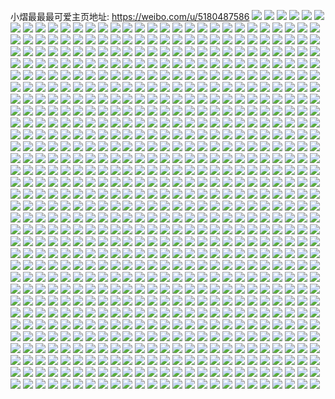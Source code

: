 小熠最最最可爱主页地址: https://weibo.com/u/5180487586 
![](https://wx4.sinaimg.cn/mw2000/005EANtogy1h8ufcotyk9j30u0140gqh.jpg) 
![](https://wx4.sinaimg.cn/mw2000/005EANtogy1h8ufct05ycj30u00u0n45.jpg) 
![](https://wx4.sinaimg.cn/mw2000/005EANtogy1h8ufcpb383j30u012fdmz.jpg) 
![](https://wx4.sinaimg.cn/mw2000/005EANtogy1h8ufcvig21j30u10u07d4.jpg) 
![](https://wx4.sinaimg.cn/mw2000/005EANtogy1h8ufcpr8hwj313r0u044y.jpg) 
![](https://wx4.sinaimg.cn/mw2000/005EANtogy1h8ufcuqdvzj30u00u0458.jpg) 
![](https://wx4.sinaimg.cn/mw2000/005EANtogy1h8ufcqio9pj30u0114n5g.jpg) 
![](https://wx4.sinaimg.cn/mw2000/005EANtogy1h8ufcodol7j30u00u0444.jpg) 
![](https://wx4.sinaimg.cn/mw2000/005EANtogy1h8ufcr1vf6j30u00u0agf.jpg) 
![](https://wx4.sinaimg.cn/mw2000/005EANtogy1h8oii3i8haj32bc3377wm.jpg) 
![](https://wx4.sinaimg.cn/mw2000/005EANtogy1h8oiian89jj32c0340kjn.jpg) 
![](https://wx4.sinaimg.cn/mw2000/005EANtogy1h8oii7b21cj32952x9x6r.jpg) 
![](https://wx4.sinaimg.cn/mw2000/005EANtogy1h8oihy113zj32ap32ckjo.jpg) 
![](https://wx4.sinaimg.cn/mw2000/005EANtogy1h8oiieer8hj32c0340u10.jpg) 
![](https://wx4.sinaimg.cn/mw2000/005EANtogy1h8oihunlscj324q2ubx6r.jpg) 
![](https://wx4.sinaimg.cn/mw2000/005EANtogy1h7sws1jqp4j30u0140ajm.jpg) 
![](https://wx4.sinaimg.cn/mw2000/005EANtogy1h7swrzx8shj30u014jtdj.jpg) 
![](https://wx4.sinaimg.cn/mw2000/005EANtogy1h7sws215rvj30u0140q9r.jpg) 
![](https://wx4.sinaimg.cn/mw2000/005EANtogy1h7sws2ig1vj30u019k0zx.jpg) 
![](https://wx4.sinaimg.cn/mw2000/005EANtogy1h7sws0ymq5j31400u0qj2.jpg) 
![](https://wx4.sinaimg.cn/mw2000/005EANtogy1h7nogor3h6j32c03401l3.jpg) 
![](https://wx4.sinaimg.cn/mw2000/005EANtogy1h7nogixfibj32c03407wj.jpg) 
![](https://wx4.sinaimg.cn/mw2000/005EANtogy1h7noguzrkbj32801o0hdt.jpg) 
![](https://wx4.sinaimg.cn/mw2000/005EANtogy1h7nogt5i97j31mg36ckjm.jpg) 
![](https://wx4.sinaimg.cn/mw2000/005EANtogy1h7nogyaqdqj31o0280qv6.jpg) 
![](https://wx4.sinaimg.cn/mw2000/005EANtogy1h7gbet2ocdj33402c0e89.jpg) 
![](https://wx4.sinaimg.cn/mw2000/005EANtogy1h7gbftj0dzj32c0340jx7.jpg) 
![](https://wx4.sinaimg.cn/mw2000/005EANtogy1h7gbfb5astj32c0340b2c.jpg) 
![](https://wx4.sinaimg.cn/mw2000/005EANtogy1h7gbfmioftj32c0340qv7.jpg) 
![](https://wx4.sinaimg.cn/mw2000/005EANtogy1h7c6ety5ymj31o0280b2a.jpg) 
![](https://wx4.sinaimg.cn/mw2000/005EANtogy1h6oojfaosdj30u0140woy.jpg) 
![](https://wx4.sinaimg.cn/mw2000/005EANtogy1h6oojdq22qj30u0140wji.jpg) 
![](https://wx4.sinaimg.cn/mw2000/005EANtogy1h6oojevuz8j30u0140am5.jpg) 
![](https://wx4.sinaimg.cn/mw2000/005EANtogy1h6oojcyxd9j30u01407bw.jpg) 
![](https://wx4.sinaimg.cn/mw2000/005EANtogy1h6oojdcwccj30u013zgp0.jpg) 
![](https://wx4.sinaimg.cn/mw2000/005EANtogy1h6ooje1du3j30u00xsgt0.jpg) 
![](https://wx4.sinaimg.cn/mw2000/005EANtogy1h6oojchi7qj30u013zwmy.jpg) 
![](https://wx4.sinaimg.cn/mw2000/005EANtogy1h6oojeginhj30u00zkqao.jpg) 
![](https://wx4.sinaimg.cn/mw2000/005EANtogy1h6oojfrzroj30u0140jy2.jpg) 
![](https://wx4.sinaimg.cn/mw2000/005EANtogy1h61ve8kp8oj3334334tyf.jpg) 
![](https://wx4.sinaimg.cn/mw2000/005EANtogy1h61ve5jlobj30u00u0jrg.jpg) 
![](https://wx4.sinaimg.cn/mw2000/005EANtogy1h5i886fum5j32c0340u0x.jpg) 
![](https://wx4.sinaimg.cn/mw2000/005EANtogy1h5e5kav8coj30u0140gvp.jpg) 
![](https://wx4.sinaimg.cn/mw2000/005EANtogy1h5e5kbfijbj31400u046x.jpg) 
![](https://wx4.sinaimg.cn/mw2000/005EANtogy1h5e5kbulwbj30u0140afr.jpg) 
![](https://wx4.sinaimg.cn/mw2000/005EANtogy1h5e5ka7ia6j31400u0n7e.jpg) 
![](https://wx4.sinaimg.cn/mw2000/005EANtogy1h5e5kccxgkj30u0140ah9.jpg) 
![](https://wx4.sinaimg.cn/mw2000/005EANtogy1h5dm4s1v04j32c0340e85.jpg) 
![](https://wx4.sinaimg.cn/mw2000/005EANtogy1h5dm49vy0fj32c03407wl.jpg) 
![](https://wx4.sinaimg.cn/mw2000/005EANtogy1h5dmdirawzj30wi0i01kx.jpg) 
![](https://wx4.sinaimg.cn/mw2000/005EANtogy1h5dlryaa2nj32c0340u0y.jpg) 
![](https://wx4.sinaimg.cn/mw2000/005EANtogy1h5dlrufqstj31o02801ky.jpg) 
![](https://wx4.sinaimg.cn/mw2000/005EANtogy1h56p5gudamj32c02c0hdu.jpg) 
![](https://wx4.sinaimg.cn/mw2000/005EANtogy1h56p4wb4lsj32c02c0hdu.jpg) 
![](https://wx4.sinaimg.cn/mw2000/005EANtogy1h56p5ne7elj32801o0kg5.jpg) 
![](https://wx4.sinaimg.cn/mw2000/005EANtogy1h56p5ve0arj32801o0ayh.jpg) 
![](https://wx4.sinaimg.cn/mw2000/005EANtogy1h56p5xn2xbj32c01wiqv5.jpg) 
![](https://wx4.sinaimg.cn/mw2000/005EANtogy1h56p610t2pj30m80pc7h9.jpg) 
![](https://wx4.sinaimg.cn/mw2000/005EANtogy1h56p68sc1fj32c0340x6r.jpg) 
![](https://wx4.sinaimg.cn/mw2000/005EANtogy1h4xem3enpgj31kw35se81.jpg) 
![](https://wx4.sinaimg.cn/mw2000/005EANtoly1h4o7ekyzzbj30u00u0tit.jpg) 
![](https://wx4.sinaimg.cn/mw2000/005EANtoly1h4o7elacjrj30u0140qed.jpg) 
![](https://wx4.sinaimg.cn/mw2000/005EANtoly1h4o7eke6n1j30u0140thq.jpg) 
![](https://wx4.sinaimg.cn/mw2000/005EANtoly1h4o7ellvx3j31400u0qba.jpg) 
![](https://wx4.sinaimg.cn/mw2000/005EANtoly1h4o7ejzh75j30u01407cd.jpg) 
![](https://wx4.sinaimg.cn/mw2000/005EANtoly1h4o7em1bz0j31400u046z.jpg) 
![](https://wx4.sinaimg.cn/mw2000/005EANtoly1h4jiu2j3yoj32a431h7wl.jpg) 
![](https://wx4.sinaimg.cn/mw2000/005EANtoly1h4jityauyaj32b53197wl.jpg) 
![](https://wx4.sinaimg.cn/mw2000/005EANtoly1h4jiu0msl5j32802yonpf.jpg) 
![](https://wx4.sinaimg.cn/mw2000/005EANtoly1h4jitvtd4aj32c0340u11.jpg) 
![](https://wx4.sinaimg.cn/mw2000/005EANtoly1h4jittfwh7j32bm2x2hdu.jpg) 
![](https://wx4.sinaimg.cn/mw2000/005EANtoly1h4jiu4cxddj32c03407wi.jpg) 
![](https://wx4.sinaimg.cn/mw2000/005EANtoly1h4b9rtey4nj30u0140q7n.jpg) 
![](https://wx4.sinaimg.cn/mw2000/005EANtoly1h4b9rvan23j30u0140q93.jpg) 
![](https://wx4.sinaimg.cn/mw2000/005EANtoly1h4b9rucb9cj30u01400yt.jpg) 
![](https://wx4.sinaimg.cn/mw2000/005EANtoly1h4b9rw29osj30u0140dm0.jpg) 
![](https://wx4.sinaimg.cn/mw2000/005EANtoly1h4b9ruv1w1j30u010sguw.jpg) 
![](https://wx4.sinaimg.cn/mw2000/005EANtoly1h4b9rty4o9j30u0140gra.jpg) 
![](https://wx4.sinaimg.cn/mw2000/005EANtoly1h4b9rwmyhdj30u0140wl1.jpg) 
![](https://wx4.sinaimg.cn/mw2000/005EANtoly1h4b9rvnwlrj30u00wqtfb.jpg) 
![](https://wx4.sinaimg.cn/mw2000/005EANtoly1h4b9rxxrkzj30u01400yo.jpg) 
![](https://wx4.sinaimg.cn/mw2000/005EANtoly1h40lvyhyhnj32c0340e81.jpg) 
![](https://wx4.sinaimg.cn/mw2000/005EANtoly1h40lw1bjraj32c0341hdv.jpg) 
![](https://wx4.sinaimg.cn/mw2000/005EANtoly1h40lwaqa00j32c0340npe.jpg) 
![](https://wx4.sinaimg.cn/mw2000/005EANtoly1h40lw05kvfj32752xlx6q.jpg) 
![](https://wx4.sinaimg.cn/mw2000/005EANtoly1h40lw2i9goj32c0340qv7.jpg) 
![](https://wx4.sinaimg.cn/mw2000/005EANtoly1h40lw9fj2uj32c0340hdy.jpg) 
![](https://wx4.sinaimg.cn/mw2000/005EANtoly1h40lw4e666j32c02gokjo.jpg) 
![](https://wx4.sinaimg.cn/mw2000/005EANtoly1h40lw6zx86j325n1kmhdu.jpg) 
![](https://wx4.sinaimg.cn/mw2000/005EANtoly1h40lw61kwdj32c0340hdw.jpg) 
![](https://wx4.sinaimg.cn/mw2000/005EANtoly1h3n87zr45tj32c02roe84.jpg) 
![](https://wx4.sinaimg.cn/mw2000/005EANtoly1h3n883gte0j32c01y9u0x.jpg) 
![](https://wx4.sinaimg.cn/mw2000/005EANtoly1h3n882r2l5j32c03401kz.jpg) 
![](https://wx4.sinaimg.cn/mw2000/005EANtoly1h3n884jcw2j31o0280kjl.jpg) 
![](https://wx4.sinaimg.cn/mw2000/005EANtoly1h3n885a7noj31o0280kjl.jpg) 
![](https://wx4.sinaimg.cn/mw2000/005EANtoly1h3n884s2q5j30s913atjx.jpg) 
![](https://wx4.sinaimg.cn/mw2000/005EANtoly1h3n881box8j31nt1y8b2a.jpg) 
![](https://wx4.sinaimg.cn/mw2000/005EANtogy1h3dqunya7qj32tc4801l1.jpg) 
![](https://wx4.sinaimg.cn/mw2000/005EANtogy1h3dquqkzyyj32tc480b2b.jpg) 
![](https://wx4.sinaimg.cn/mw2000/005EANtogy1h3dquta2blj32tc4801l0.jpg) 
![](https://wx4.sinaimg.cn/mw2000/005EANtogy1h3dquwnz2aj32r544qu10.jpg) 
![](https://wx4.sinaimg.cn/mw2000/005EANtogy1h3dqul0i8rj32tc4801kz.jpg) 
![](https://wx4.sinaimg.cn/mw2000/005EANtogy1h3dquz6m6fj32tc480kjn.jpg) 
![](https://wx4.sinaimg.cn/mw2000/005EANtogy1h3dqv2aan6j32tc480b2d.jpg) 
![](https://wx4.sinaimg.cn/mw2000/005EANtogy1h3dqv7aqzdj34802tc7wj.jpg) 
![](https://wx4.sinaimg.cn/mw2000/005EANtogy1h3dqvakudgj32tc480u0z.jpg) 
![](https://wx4.sinaimg.cn/mw2000/005EANtogy1h39db0schlj30u00yan2m.jpg) 
![](https://wx4.sinaimg.cn/mw2000/005EANtogy1h384dshhftj30mi0miq6h.jpg) 
![](https://wx4.sinaimg.cn/mw2000/005EANtogy1h384auyrmcj30u0140aga.jpg) 
![](https://wx4.sinaimg.cn/mw2000/005EANtogy1h384ax2201j31400u07a4.jpg) 
![](https://wx4.sinaimg.cn/mw2000/005EANtogy1h384diwevsj30gv0miq6m.jpg) 
![](https://wx4.sinaimg.cn/mw2000/005EANtogy1h384ayoyxnj30u00u0451.jpg) 
![](https://wx4.sinaimg.cn/mw2000/005EANtogy1h2hhxvo5v4j32c0340npe.jpg) 
![](https://wx4.sinaimg.cn/mw2000/005EANtogy1h2hhxivk81j32c0340x6q.jpg) 
![](https://wx4.sinaimg.cn/mw2000/005EANtogy1h2hhz56afzj32c03401l0.jpg) 
![](https://wx4.sinaimg.cn/mw2000/005EANtogy1h2hhxr14aaj33402c0e85.jpg) 
![](https://wx4.sinaimg.cn/mw2000/005EANtogy1h2hhw7bkcqj32c0340u13.jpg) 
![](https://wx4.sinaimg.cn/mw2000/005EANtogy1h2hhvtntrhj32c0340qv9.jpg) 
![](https://wx4.sinaimg.cn/mw2000/005EANtogy1h2hhuhnfxij32c03407wk.jpg) 
![](https://wx4.sinaimg.cn/mw2000/005EANtogy1h2hhwsyauyj32c0340qv8.jpg) 
![](https://wx4.sinaimg.cn/mw2000/005EANtogy1h2f5ynkxqnj32c0340e82.jpg) 
![](https://wx4.sinaimg.cn/mw2000/005EANtogy1h2f5ypa22aj32c0340hdw.jpg) 
![](https://wx4.sinaimg.cn/mw2000/005EANtogy1h2f5yr1ls3j32801o0b2a.jpg) 
![](https://wx4.sinaimg.cn/mw2000/005EANtogy1h2f5ysg3f8j32c02c0u0z.jpg) 
![](https://wx4.sinaimg.cn/mw2000/005EANtogy1h2bsjcthkvj33402c0e83.jpg) 
![](https://wx4.sinaimg.cn/mw2000/005EANtogy1h1zvsz600wj32bc334e84.jpg) 
![](https://wx4.sinaimg.cn/mw2000/005EANtogy1h1zvsvbh4vj32c033vkjn.jpg) 
![](https://wx4.sinaimg.cn/mw2000/005EANtogy1h1zvspo9ubj32c02c0npf.jpg) 
![](https://wx4.sinaimg.cn/mw2000/005EANtogy1h1zvslmc3ij32bc2vf7wj.jpg) 
![](https://wx4.sinaimg.cn/mw2000/005EANtogy1h1zvsx1b9uj32bc3341l0.jpg) 
![](https://wx4.sinaimg.cn/mw2000/005EANtogy1h1zvsnz5h5j322l2rhe83.jpg) 
![](https://wx4.sinaimg.cn/mw2000/005EANtogy1h1zvssf7ovj32bc334qv7.jpg) 
![](https://wx4.sinaimg.cn/mw2000/005EANtogy1h1zvskaxn7j32bc334e83.jpg) 
![](https://wx4.sinaimg.cn/mw2000/005EANtogy1h1zvstup6fj32bc334kjn.jpg) 
![](https://wx4.sinaimg.cn/mw2000/005EANtogy1h1zmeccuuyj32bc3347wl.jpg) 
![](https://wx4.sinaimg.cn/mw2000/005EANtogy1h1zmfa9gxkj30zk1bears.jpg) 
![](https://wx4.sinaimg.cn/mw2000/005EANtogy1h1zmefi0g7j32bc3347wl.jpg) 
![](https://wx4.sinaimg.cn/mw2000/005EANtogy1h1zmfau480j311m1e6k41.jpg) 
![](https://wx4.sinaimg.cn/mw2000/005EANtogy1h1zmf9oz9aj30zk1be7gx.jpg) 
![](https://wx4.sinaimg.cn/mw2000/005EANtogy1h1zmfbiaajj30zk1benaz.jpg) 
![](https://wx4.sinaimg.cn/mw2000/005EANtogy1h1muzhw2s5j32c03401kz.jpg) 
![](https://wx4.sinaimg.cn/mw2000/005EANtogy1h1muzj7nwtj32c03407wj.jpg) 
![](https://wx4.sinaimg.cn/mw2000/005EANtogy1h1muzkf1gjj32c0340u0y.jpg) 
![](https://wx4.sinaimg.cn/mw2000/005EANtogy1h1muzgiv8nj32c03407wj.jpg) 
![](https://wx4.sinaimg.cn/mw2000/005EANtogy1h1muznicovj32c03401ky.jpg) 
![](https://wx4.sinaimg.cn/mw2000/005EANtogy1h1muzljbp6j32c0340kjm.jpg) 
![](https://wx4.sinaimg.cn/mw2000/005EANtogy1h1muzmjnn6j32c0340hdu.jpg) 
![](https://wx4.sinaimg.cn/mw2000/005EANtogy1h1muzoacm1j32c0340000.jpg) 
![](https://wx4.sinaimg.cn/mw2000/005EANtogy1h1muzpw5aaj32c03401l0.jpg) 
![](https://wx4.sinaimg.cn/mw2000/005EANtogy1h1ig9jkku0j31y21y2npe.jpg) 
![](https://wx4.sinaimg.cn/mw2000/005EANtogy1h1ig9lof04j32bc334kjp.jpg) 
![](https://wx4.sinaimg.cn/mw2000/005EANtogy1h1ig9ndx6yj32c02c0qv8.jpg) 
![](https://wx4.sinaimg.cn/mw2000/005EANtogy1h1ig9p6pauj32lr29iu10.jpg) 
![](https://wx4.sinaimg.cn/mw2000/005EANtogy1h1ig9r07xij32bc334x6s.jpg) 
![](https://wx4.sinaimg.cn/mw2000/005EANtogy1h1ig9t90slj33342c3x6t.jpg) 
![](https://wx4.sinaimg.cn/mw2000/005EANtogy1h1dy0jh24dj32bc334qv7.jpg) 
![](https://wx4.sinaimg.cn/mw2000/005EANtogy1h1dy0mrx31j32bc2n5u0y.jpg) 
![](https://wx4.sinaimg.cn/mw2000/005EANtogy1h1dy0kqmlqj32802yoe83.jpg) 
![](https://wx4.sinaimg.cn/mw2000/005EANtogy1h1dy0ogsnzj32bc3341l1.jpg) 
![](https://wx4.sinaimg.cn/mw2000/005EANtogy1h15q8vbbsdj32bc3341kz.jpg) 
![](https://wx4.sinaimg.cn/mw2000/005EANtogy1h15q8zda9wj32bc334x6s.jpg) 
![](https://wx4.sinaimg.cn/mw2000/005EANtogy1h15q92dtryj32bc334u0z.jpg) 
![](https://wx4.sinaimg.cn/mw2000/005EANtogy1h15q94t7lmj32bc3347wj.jpg) 
![](https://wx4.sinaimg.cn/mw2000/005EANtogy1h15q8piwhfj32c02c0u0y.jpg) 
![](https://wx4.sinaimg.cn/mw2000/005EANtogy1h15q99kbbrj32c02c0hdv.jpg) 
![](https://wx4.sinaimg.cn/mw2000/005EANtogy1h15q8sv919j32bc334hdv.jpg) 
![](https://wx4.sinaimg.cn/mw2000/005EANtogy1h15q9bljbuj323y2t9kjn.jpg) 
![](https://wx4.sinaimg.cn/mw2000/005EANtogy1h0ujy1m6nrj31o0280hdt.jpg) 
![](https://wx4.sinaimg.cn/mw2000/005EANtogy1h0ujy8av8xj32c02c04qq.jpg) 
![](https://wx4.sinaimg.cn/mw2000/005EANtogy1h0l4c5cjjij32c0340npf.jpg) 
![](https://wx4.sinaimg.cn/mw2000/005EANtogy1h0l4c2hb1fj32c03404qr.jpg) 
![](https://wx4.sinaimg.cn/mw2000/005EANtogy1h0jsopsgg3j325u340qv8.jpg) 
![](https://wx4.sinaimg.cn/mw2000/005EANtogy1h0jsoxkaitj325x25x4qq.jpg) 
![](https://wx4.sinaimg.cn/mw2000/005EANtogy1h0jsozdkkgj32bb2bbhdv.jpg) 
![](https://wx4.sinaimg.cn/mw2000/005EANtogy1h0jsp2l3vmj32bb2bbkjm.jpg) 
![](https://wx4.sinaimg.cn/mw2000/005EANtogy1h0jsp11j83j32bb2bb4qr.jpg) 
![](https://wx4.sinaimg.cn/mw2000/005EANtogy1gzvtfxflmvj32c0340kjn.jpg) 
![](https://wx4.sinaimg.cn/mw2000/005EANtogy1gzvtfuajw8j32c03404qr.jpg) 
![](https://wx4.sinaimg.cn/mw2000/005EANtogy1gzvtfsbhpij32c0340kjn.jpg) 
![](https://wx4.sinaimg.cn/mw2000/005EANtogy1gzvtfvajo6j315o21d1kx.jpg) 
![](https://wx4.sinaimg.cn/mw2000/005EANtogy1gzvtfyylkzj32c03407wj.jpg) 
![](https://wx4.sinaimg.cn/mw2000/005EANtogy1gzto4swz19j33402c0qv6.jpg) 
![](https://wx4.sinaimg.cn/mw2000/005EANtogy1gzto4l5l8xj32c02ede83.jpg) 
![](https://wx4.sinaimg.cn/mw2000/005EANtogy1gzto4j4297j32c0340kjo.jpg) 
![](https://wx4.sinaimg.cn/mw2000/005EANtogy1gzto4ogp3ej32c036hnpg.jpg) 
![](https://wx4.sinaimg.cn/mw2000/005EANtogy1gzto4pwvi2j33402bhb2b.jpg) 
![](https://wx4.sinaimg.cn/mw2000/005EANtogy1gzto4mh0m4j32ao340qv7.jpg) 
![](https://wx4.sinaimg.cn/mw2000/005EANtogy1gzto4rgcw6j32h5340qv7.jpg) 
![](https://wx4.sinaimg.cn/mw2000/005EANtogy1gzto4g6qlrj31zn2i0hdu.jpg) 
![](https://wx4.sinaimg.cn/mw2000/005EANtogy1gzto4hiou8j33402c0e82.jpg) 
![](https://wx4.sinaimg.cn/mw2000/005EANtoly1gyx7v3q0qbj3315315hdv.jpg) 
![](https://wx4.sinaimg.cn/mw2000/005EANtoly1gyx7v0ljp6j322o340e83.jpg) 
![](https://wx4.sinaimg.cn/mw2000/005EANtoly1gyx7uw0jyqj32c02bzqv6.jpg) 
![](https://wx4.sinaimg.cn/mw2000/005EANtoly1gyx7utnh47j32c0340u0x.jpg) 
![](https://wx4.sinaimg.cn/mw2000/005EANtoly1gyx7vdtksyj32c0340x6r.jpg) 
![](https://wx4.sinaimg.cn/mw2000/005EANtoly1gyx7uxg3vhj32io1w0e81.jpg) 
![](https://wx4.sinaimg.cn/mw2000/005EANtogy1gxaqj8s4gyj30wb1y91kx.jpg) 
![](https://wx4.sinaimg.cn/mw2000/005EANtogy1gxaqjb2oy8j3340340kjo.jpg) 
![](https://wx4.sinaimg.cn/mw2000/005EANtogy1gxaqjc2dc8j30wi1ya4qp.jpg) 
![](https://wx4.sinaimg.cn/mw2000/005EANtogy1gxaqj7wt8kj3340340u12.jpg) 
![](https://wx4.sinaimg.cn/mw2000/005EANtogy1gxaqjdhlimj32c03401l1.jpg) 
![](https://wx4.sinaimg.cn/mw2000/005EANtogy1gxaqjf6pmfj32bz2bz4qr.jpg) 
![](https://wx4.sinaimg.cn/mw2000/005EANtogy1gx1tvilgx3j32c0340u0z.jpg) 
![](https://wx4.sinaimg.cn/mw2000/005EANtogy1gx1tvl0n0fj32c0340npf.jpg) 
![](https://wx4.sinaimg.cn/mw2000/005EANtogy1gx1tvn4rfgj32c0340e85.jpg) 
![](https://wx4.sinaimg.cn/mw2000/005EANtogy1gx1tvgns49j32c0340b2c.jpg) 
![](https://wx4.sinaimg.cn/mw2000/005EANtogy1gx1tvriq29j32c0340e85.jpg) 
![](https://wx4.sinaimg.cn/mw2000/005EANtogy1gx1tvp5c8ij32c0340e83.jpg) 
![](https://wx4.sinaimg.cn/mw2000/005EANtogy1gx1tvv51a3j32c0340e83.jpg) 
![](https://wx4.sinaimg.cn/mw2000/005EANtogy1gx1tvx6knoj32c03407wk.jpg) 
![](https://wx4.sinaimg.cn/mw2000/005EANtogy1gx1tvtjfy9j32c03401l1.jpg) 
![](https://wx4.sinaimg.cn/mw2000/005EANtogy1gw5uoh6m9yj33402c0nph.jpg) 
![](https://wx4.sinaimg.cn/mw2000/005EANtogy1gw5un0bl0yj33402byb2c.jpg) 
![](https://wx4.sinaimg.cn/mw2000/005EANtogy1gw5up7kg42j32c02c0npf.jpg) 
![](https://wx4.sinaimg.cn/mw2000/005EANtogy1gw5uqpcu1yj33402c07wn.jpg) 
![](https://wx4.sinaimg.cn/mw2000/005EANtogy1gw5ur5s90bj33402c0hdw.jpg) 
![](https://wx4.sinaimg.cn/mw2000/005EANtogy1gw5us7j6hzj33402c07wm.jpg) 
![](https://wx4.sinaimg.cn/mw2000/005EANtogy1gw5usxfxdtj33402c0hdw.jpg) 
![](https://wx4.sinaimg.cn/mw2000/005EANtogy1gw5uu0mgcxj32c01r01l0.jpg) 
![](https://wx4.sinaimg.cn/mw2000/005EANtogy1gw5v2f7e32j32ut253b2d.jpg) 
![](https://wx4.sinaimg.cn/mw2000/005EANtogy1gvyx8bxftlj32yo4g0npf.jpg) 
![](https://wx4.sinaimg.cn/mw2000/005EANtogy1gvyx8i253fj34g02yonpe.jpg) 
![](https://wx4.sinaimg.cn/mw2000/005EANtogy1gvyx8qse8sj34g02you0z.jpg) 
![](https://wx4.sinaimg.cn/mw2000/005EANtogy1gvyx8xchpcj34g02yoqv7.jpg) 
![](https://wx4.sinaimg.cn/mw2000/005EANtogy1gvyx811ht5j30440420jq.jpg) 
![](https://wx4.sinaimg.cn/mw2000/005EANtogy1gvyx947l9nj32yo4g0u0z.jpg) 
![](https://wx4.sinaimg.cn/mw2000/005EANtogy1gvyx9egcp2j34g02yoe84.jpg) 
![](https://wx4.sinaimg.cn/mw2000/005EANtogy1gvyx9m1gcej34g02yoqv7.jpg) 
![](https://wx4.sinaimg.cn/mw2000/005EANtogy1gvyx9sxc6hj34g02yo1l0.jpg) 
![](https://wx4.sinaimg.cn/mw2000/005EANtogy1gvrye8o65xj32h5340qv8.jpg) 
![](https://wx4.sinaimg.cn/mw2000/005EANtoly1guuxgwbr5rj62av32hhdu02.jpg) 
![](https://wx4.sinaimg.cn/mw2000/005EANtoly1guuxha6li4j62aa31qnpd02.jpg) 
![](https://wx4.sinaimg.cn/mw2000/005EANtoly1guuxgyjodwj62c03401l002.jpg) 
![](https://wx4.sinaimg.cn/mw2000/005EANtoly1guuxh92v1aj624f2twx6p02.jpg) 
![](https://wx4.sinaimg.cn/mw2000/005EANtoly1guuxh20o6rj62c03404qr02.jpg) 
![](https://wx4.sinaimg.cn/mw2000/005EANtoly1guuxhaysjhj61xp2kzkjm02.jpg) 
![](https://wx4.sinaimg.cn/mw2000/005EANtoly1gum6v1tvumj62c03404qs02.jpg) 
![](https://wx4.sinaimg.cn/mw2000/005EANtoly1gum6ux3zzjj63402c0npg02.jpg) 
![](https://wx4.sinaimg.cn/mw2000/005EANtoly1gum6uzc21vj63402c0hdw02.jpg) 
![](https://wx4.sinaimg.cn/mw2000/005EANtoly1gum6uu72n6j62c02jme8402.jpg) 
![](https://wx4.sinaimg.cn/mw2000/005EANtoly1gum6v0ieqgj62c0340hdw02.jpg) 
![](https://wx4.sinaimg.cn/mw2000/005EANtoly1gum6uss7i6j62c0340qv602.jpg) 
![](https://wx4.sinaimg.cn/mw2000/005EANtoly1gum6v2vibjj62c0340x6q02.jpg) 
![](https://wx4.sinaimg.cn/mw2000/005EANtoly1gum6uvg8kej62c0340x6r02.jpg) 
![](https://wx4.sinaimg.cn/mw2000/005EANtoly1gum6v4jfwfj62c03404qr02.jpg) 
![](https://wx4.sinaimg.cn/mw2000/005EANtogy1gud0jw6klrj62c02c0b2a02.jpg) 
![](https://wx4.sinaimg.cn/mw2000/005EANtogy1gud0jxhbjfj62c0340u0z02.jpg) 
![](https://wx4.sinaimg.cn/mw2000/005EANtogy1gud0jv49stj62c02c0hdu02.jpg) 
![](https://wx4.sinaimg.cn/mw2000/005EANtogy1gu50egozexj32c0340npg.jpg) 
![](https://wx4.sinaimg.cn/mw2000/005EANtogy1gu50ez6reqj32c03404qu.jpg) 
![](https://wx4.sinaimg.cn/mw2000/005EANtogy1gu50f1a5qgj32c03407wk.jpg) 
![](https://wx4.sinaimg.cn/mw2000/005EANtogy1gu50f9cq81j32c0340hdx.jpg) 
![](https://wx4.sinaimg.cn/mw2000/005EANtogy1gu50f3r7gej32c03401l2.jpg) 
![](https://wx4.sinaimg.cn/mw2000/005EANtogy1gu50f5hfmrj32c0340kjn.jpg) 
![](https://wx4.sinaimg.cn/mw2000/005EANtogy1gu50eee52mj32c0340u10.jpg) 
![](https://wx4.sinaimg.cn/mw2000/005EANtogy1gu50f8g1r5j32c0340hdw.jpg) 
![](https://wx4.sinaimg.cn/mw2000/005EANtogy1gu50eipba2j32c0340e84.jpg) 
![](https://wx4.sinaimg.cn/mw2000/005EANtogy1gtvnmzac7sj32c03404qr.jpg) 
![](https://wx4.sinaimg.cn/mw2000/005EANtogy1gtvnn2nzstj32c03404qr.jpg) 
![](https://wx4.sinaimg.cn/mw2000/005EANtogy1gtvnn4fmb0j32c0340u0y.jpg) 
![](https://wx4.sinaimg.cn/mw2000/005EANtogy1gtvnn7sifmj32c0340nph.jpg) 
![](https://wx4.sinaimg.cn/mw2000/005EANtogy1gtvnnddr1xj33402c0kjo.jpg) 
![](https://wx4.sinaimg.cn/mw2000/005EANtogy1gtvnmwiivsj32c0340kjn.jpg) 
![](https://wx4.sinaimg.cn/mw2000/005EANtogy1gtvnnib79mj32a931qnpe.jpg) 
![](https://wx4.sinaimg.cn/mw2000/005EANtogy1gtvnnk05b1j324o24oqv5.jpg) 
![](https://wx4.sinaimg.cn/mw2000/005EANtogy1gtvnnouyjjj3295306u0y.jpg) 
![](https://wx4.sinaimg.cn/mw2000/005EANtogy1gtgpwgm84mj32c02c0hdu.jpg) 
![](https://wx4.sinaimg.cn/mw2000/005EANtogy1gspttrvkx5j32c0340hdw.jpg) 
![](https://wx4.sinaimg.cn/mw2000/005EANtogy1gspttxuigwj32c0340kjo.jpg) 
![](https://wx4.sinaimg.cn/mw2000/005EANtogy1gsptu4ku7fj32c0340kjo.jpg) 
![](https://wx4.sinaimg.cn/mw2000/005EANtogy1gsptua3bzfj32c03404qs.jpg) 
![](https://wx4.sinaimg.cn/mw2000/005EANtogy1gspttl48bmj32c0340u0z.jpg) 
![](https://wx4.sinaimg.cn/mw2000/005EANtogy1gsptv2bsfaj32c0340x6r.jpg) 
![](https://wx4.sinaimg.cn/mw2000/005EANtogy1gspll4qxqej32c0340npe.jpg) 
![](https://wx4.sinaimg.cn/mw2000/005EANtogy1gspll679x7j32c0340e82.jpg) 
![](https://wx4.sinaimg.cn/mw2000/005EANtogy1gspll7oya0j32c0340hdu.jpg) 
![](https://wx4.sinaimg.cn/mw2000/005EANtogy1gspll93eqzj32c0340hdu.jpg) 
![](https://wx4.sinaimg.cn/mw2000/005EANtogy1gspllb45zej32c0340kjm.jpg) 
![](https://wx4.sinaimg.cn/mw2000/005EANtogy1gspllcs3hsj62c03401kz02.jpg) 
![](https://wx4.sinaimg.cn/mw2000/005EANtogy1gspllevd9hj32c03407wi.jpg) 
![](https://wx4.sinaimg.cn/mw2000/005EANtogy1gselz4yyqmj32c0340npg.jpg) 
![](https://wx4.sinaimg.cn/mw2000/005EANtogy1gselz75w4kj31o0280npd.jpg) 
![](https://wx4.sinaimg.cn/mw2000/005EANtogy1gselz32wmjj31o0280hdt.jpg) 
![](https://wx4.sinaimg.cn/mw2000/005EANtogy1gselz22qyij31o0280kjl.jpg) 
![](https://wx4.sinaimg.cn/mw2000/005EANtogy1grjb2ac1ruj32c03407wj.jpg) 
![](https://wx4.sinaimg.cn/mw2000/005EANtogy1grjb2cygmjj32c03401kz.jpg) 
![](https://wx4.sinaimg.cn/mw2000/005EANtogy1grjb2f7ci5j32c03404qr.jpg) 
![](https://wx4.sinaimg.cn/mw2000/005EANtogy1grjb2i2q0oj32c0340x6q.jpg) 
![](https://wx4.sinaimg.cn/mw2000/005EANtogy1grjb2l4w91j32c0340u0y.jpg) 
![](https://wx4.sinaimg.cn/mw2000/005EANtogy1grjb2ngehqj32c0340u0y.jpg) 
![](https://wx4.sinaimg.cn/mw2000/005EANtogy1grjb2vco01j32c0340qv7.jpg) 
![](https://wx4.sinaimg.cn/mw2000/005EANtogy1grjb2x97v7j32c0340b2b.jpg) 
![](https://wx4.sinaimg.cn/mw2000/005EANtogy1grjb2z4v8vj32c03404qr.jpg) 
![](https://wx4.sinaimg.cn/mw2000/005EANtogy1grjb2r47w6j32c0340npf.jpg) 
![](https://wx4.sinaimg.cn/mw2000/005EANtogy1grjb2t9ybij32c0340kjn.jpg) 
![](https://wx4.sinaimg.cn/mw2000/005EANtogy1grjb2pkurqj32c0340b2a.jpg) 
![](https://wx4.sinaimg.cn/mw2000/005EANtogy1grjb31ppm5j32c0340npj.jpg) 
![](https://wx4.sinaimg.cn/mw2000/005EANtogy1grjb34ecgoj32c03401l2.jpg) 
![](https://wx4.sinaimg.cn/mw2000/005EANtogy1grfqx4e1vdj61sc2dse8202.jpg) 
![](https://wx4.sinaimg.cn/mw2000/005EANtogy1grfqx53cf4j31sc2dsu0x.jpg) 
![](https://wx4.sinaimg.cn/mw2000/005EANtogy1grfqx5ve3cj31sc2dsu0x.jpg) 
![](https://wx4.sinaimg.cn/mw2000/005EANtogy1grfqxa5xl9j31o0280x6p.jpg) 
![](https://wx4.sinaimg.cn/mw2000/005EANtogy1grfqx6lzq7j30u01hcn7y.jpg) 
![](https://wx4.sinaimg.cn/mw2000/005EANtogy1grfqx33x0cj31o02801ky.jpg) 
![](https://wx4.sinaimg.cn/mw2000/005EANtogy1grfqxauxx9j33402c0e81.jpg) 
![](https://wx4.sinaimg.cn/mw2000/005EANtogy1grfqy03ztsj33402c0x6p.jpg) 
![](https://wx4.sinaimg.cn/mw2000/005EANtogy1grfqy287e1j33402c0kjm.jpg) 
![](https://wx4.sinaimg.cn/mw2000/005EANtogy1gr32c0vnazj32c0340e83.jpg) 
![](https://wx4.sinaimg.cn/mw2000/005EANtogy1gr32c2gcpsj32sr2sr1kz.jpg) 
![](https://wx4.sinaimg.cn/mw2000/005EANtogy1gr32c3r2hij32c0340x6q.jpg) 
![](https://wx4.sinaimg.cn/mw2000/005EANtogy1gr32c7b02vj32c0340npd.jpg) 
![](https://wx4.sinaimg.cn/mw2000/005EANtogy1gr32c65scej32c03401l0.jpg) 
![](https://wx4.sinaimg.cn/mw2000/005EANtogy1gr32c88dfwj3340340x6p.jpg) 
![](https://wx4.sinaimg.cn/mw2000/005EANtogy1gqn050t5hwj31bg0u0n33.jpg) 
![](https://wx4.sinaimg.cn/mw2000/005EANtogy1gqn052gsfwj318y0u0q7d.jpg) 
![](https://wx4.sinaimg.cn/mw2000/005EANtogy1gqn051zl9uj31ay0u0wkd.jpg) 
![](https://wx4.sinaimg.cn/mw2000/005EANtogy1gqn0509vpjj318y0u0gsp.jpg) 
![](https://wx4.sinaimg.cn/mw2000/005EANtogy1gqn0556bcoj318y0u0wm3.jpg) 
![](https://wx4.sinaimg.cn/mw2000/005EANtogy1gqn053ev47j318y0u0q9o.jpg) 
![](https://wx4.sinaimg.cn/mw2000/005EANtogy1gqn052y1j7j318y0u00xe.jpg) 
![](https://wx4.sinaimg.cn/mw2000/005EANtogy1gqn054lr1ij318y0u0ag3.jpg) 
![](https://wx4.sinaimg.cn/mw2000/005EANtogy1gqn05466gwj318y0u0gq7.jpg) 
![](https://wx4.sinaimg.cn/mw2000/005EANtogy1gpx7vej4lsj30u00u0td2.jpg) 
![](https://wx4.sinaimg.cn/mw2000/005EANtogy1gpx7vfz9ctj31400u04c3.jpg) 
![](https://wx4.sinaimg.cn/mw2000/005EANtogy1gpx7viv4awj30u0140dky.jpg) 
![](https://wx4.sinaimg.cn/mw2000/005EANtogy1gph9h6vchqj322n33zx6p.jpg) 
![](https://wx4.sinaimg.cn/mw2000/005EANtogy1gph9h805nqj322n33zqv5.jpg) 
![](https://wx4.sinaimg.cn/mw2000/005EANtogy1gph9h61yrcj32c02bzhdt.jpg) 
![](https://wx4.sinaimg.cn/mw2000/005EANtogy1gph9hao7daj33402c0qv5.jpg) 
![](https://wx4.sinaimg.cn/mw2000/005EANtogy1gph9hdr8lnj31ca10748q.jpg) 
![](https://wx4.sinaimg.cn/mw2000/005EANtogy1gph9h9qbh3j33402c07wj.jpg) 
![](https://wx4.sinaimg.cn/mw2000/005EANtogy1gph9hbw49lj32c02c0kjm.jpg) 
![](https://wx4.sinaimg.cn/mw2000/005EANtogy1gph9hd69yyj32wv1xxnpd.jpg) 
![](https://wx4.sinaimg.cn/mw2000/005EANtogy1go5zmdeyuxj32bb2bb7wi.jpg) 
![](https://wx4.sinaimg.cn/mw2000/005EANtogy1go12dmn12bj31sf2dx4qq.jpg) 
![](https://wx4.sinaimg.cn/mw2000/005EANtogy1go12dnqdbsj31uh2gmb2a.jpg) 
![](https://wx4.sinaimg.cn/mw2000/005EANtogy1go12douye5j31tl2fghdu.jpg) 
![](https://wx4.sinaimg.cn/mw2000/005EANtogy1gnn1cex65gj32c03401kz.jpg) 
![](https://wx4.sinaimg.cn/mw2000/005EANtogy1gnn1ch2giyj32c03407wj.jpg) 
![](https://wx4.sinaimg.cn/mw2000/005EANtogy1gnn1clpiufj32c0340e83.jpg) 
![](https://wx4.sinaimg.cn/mw2000/005EANtogy1gnn1cogpcjj32c0340b2b.jpg) 
![](https://wx4.sinaimg.cn/mw2000/005EANtogy1gnn1cqlouoj32c0340b2b.jpg) 
![](https://wx4.sinaimg.cn/mw2000/005EANtogy1gnn1csxvvij32c0340hdw.jpg) 
![](https://wx4.sinaimg.cn/mw2000/005EANtogy1gnn1cvi2llj32c0340b2c.jpg) 
![](https://wx4.sinaimg.cn/mw2000/005EANtogy1gnn1cxk1fkj32c0340kjn.jpg) 
![](https://wx4.sinaimg.cn/mw2000/005EANtogy1gnn1czw9o8j32c0340x6r.jpg) 
![](https://wx4.sinaimg.cn/mw2000/005EANtogy1gnn1d2418aj32c0340hdv.jpg) 
![](https://wx4.sinaimg.cn/mw2000/005EANtoly1gnjyia370pj32bb2bb7wi.jpg) 
![](https://wx4.sinaimg.cn/mw2000/005EANtoly1gnjyiaxlt3j31o01o0e81.jpg) 
![](https://wx4.sinaimg.cn/mw2000/005EANtoly1gnjyicnfdcj3331331npf.jpg) 
![](https://wx4.sinaimg.cn/mw2000/005EANtoly1gnjyidsridj31o0280qv6.jpg) 
![](https://wx4.sinaimg.cn/mw2000/005EANtoly1gnjyi8wx94j32bb2bb1kz.jpg) 
![](https://wx4.sinaimg.cn/mw2000/005EANtoly1gnjyiebpp3j30u0190h9r.jpg) 
![](https://wx4.sinaimg.cn/mw2000/005EANtogy1gm9pd362kdj32bb332hdt.jpg) 
![](https://wx4.sinaimg.cn/mw2000/005EANtogy1gm9pd4g14rj32bc334kjl.jpg) 
![](https://wx4.sinaimg.cn/mw2000/005EANtogy1gm9pd6mb9cj32bb332b2a.jpg) 
![](https://wx4.sinaimg.cn/mw2000/005EANtogy1gm7g3n2cw5j32bc2bce81.jpg) 
![](https://wx4.sinaimg.cn/mw2000/005EANtogy1gm7g3lpkc1j31o01o0npd.jpg) 
![](https://wx4.sinaimg.cn/mw2000/005EANtogy1gm7g3osmfaj32bb2bbe81.jpg) 
![](https://wx4.sinaimg.cn/mw2000/005EANtogy1gm7g3q6icgj32bb2bb4qr.jpg) 
![](https://wx4.sinaimg.cn/mw2000/005EANtogy1gm7g3s5poxj31o01o0kjl.jpg) 
![](https://wx4.sinaimg.cn/mw2000/005EANtogy1gm7g3t2aouj3334334npd.jpg) 
![](https://wx4.sinaimg.cn/mw2000/005EANtogy1gjmvn2cb42j31jv22he81.jpg) 
![](https://wx4.sinaimg.cn/mw2000/005EANtogy1gjmvn4z2y3j31iy219hdt.jpg) 
![](https://wx4.sinaimg.cn/mw2000/005EANtogy1gjmvmylk48j31gw1ylawx.jpg) 
![](https://wx4.sinaimg.cn/mw2000/005EANtogy1gjfyk99f4vj31f01w0qv5.jpg) 
![](https://wx4.sinaimg.cn/mw2000/005EANtogy1gjfykbpbxoj31w01f07wh.jpg) 
![](https://wx4.sinaimg.cn/mw2000/005EANtogy1gjfyk3msegj31w0129b29.jpg) 
![](https://wx4.sinaimg.cn/mw2000/005EANtogy1gjfykqukwpj33402c07wl.jpg) 
![](https://wx4.sinaimg.cn/mw2000/005EANtogy1gjfykl7nszj32c02c01ky.jpg) 
![](https://wx4.sinaimg.cn/mw2000/005EANtogy1gjfyki058lj32c02c0kjm.jpg) 
![](https://wx4.sinaimg.cn/mw2000/005EANtogy1gjfykta5hhj31o01o0u0x.jpg) 
![](https://wx4.sinaimg.cn/mw2000/005EANtogy1gjfyl0916tj32c02c04qq.jpg) 
![](https://wx4.sinaimg.cn/mw2000/005EANtogy1gjfykwqyrbj33322bbhdu.jpg) 
![](https://wx4.sinaimg.cn/mw2000/005EANtogy1gj2urv93wcj33322bbqva.jpg) 
![](https://wx4.sinaimg.cn/mw2000/005EANtogy1gj2urz3enbj32bb2bbx6q.jpg) 
![](https://wx4.sinaimg.cn/mw2000/005EANtogy1gj2urwla33j32bb2bbb2a.jpg) 
![](https://wx4.sinaimg.cn/mw2000/005EANtogy1gj2urrhftpj32bb2bbb2b.jpg) 
![](https://wx4.sinaimg.cn/mw2000/005EANtogy1gj2urq04ifj32bb2bbnpd.jpg) 
![](https://wx4.sinaimg.cn/mw2000/005EANtogy1gj2urswckqj31wl1wle82.jpg) 
![](https://wx4.sinaimg.cn/mw2000/005EANtogy1gj0yfn9ky8j33402c0u0y.jpg) 
![](https://wx4.sinaimg.cn/mw2000/005EANtogy1gj0yg56n3xj33322bbx6q.jpg) 
![](https://wx4.sinaimg.cn/mw2000/005EANtogy1gj0yfsoqcwj33402c0npf.jpg) 
![](https://wx4.sinaimg.cn/mw2000/005EANtogy1gj0yfqognaj31o0280hdt.jpg) 
![](https://wx4.sinaimg.cn/mw2000/005EANtogy1gj0yfthwmcj31f01w0b03.jpg) 
![](https://wx4.sinaimg.cn/mw2000/005EANtogy1gj0yfwmvqej32c0340kjm.jpg) 
![](https://wx4.sinaimg.cn/mw2000/005EANtogy1gimfonezpnj325s1fu4b0.jpg) 
![](https://wx4.sinaimg.cn/mw2000/005EANtogy1gimfooijktj325s1fuk2k.jpg) 
![](https://wx4.sinaimg.cn/mw2000/005EANtogy1gimfonzullj325s1fu7fd.jpg) 
![](https://wx4.sinaimg.cn/mw2000/005EANtogy1gimfomvtc2j325s1fu16f.jpg) 
![](https://wx4.sinaimg.cn/mw2000/005EANtogy1gimfom9dt6j31s32o57wh.jpg) 
![](https://wx4.sinaimg.cn/mw2000/005EANtogy1gimfokv7sbj325s38oe81.jpg) 
![](https://wx4.sinaimg.cn/mw2000/005EANtogy1gilrrfja1nj32c0340npd.jpg) 
![](https://wx4.sinaimg.cn/mw2000/005EANtogy1gilrrgje28j32c0340hdt.jpg) 
![](https://wx4.sinaimg.cn/mw2000/005EANtogy1gilrrhk8u7j32c0340kjl.jpg) 
![](https://wx4.sinaimg.cn/mw2000/005EANtogy1gilrrirkkcj32c02leb29.jpg) 
![](https://wx4.sinaimg.cn/mw2000/005EANtogy1gilrrjoqlyj32c0340hdt.jpg) 
![](https://wx4.sinaimg.cn/mw2000/005EANtogy1gilrrkpy9kj31sh2fy4qp.jpg) 
![](https://wx4.sinaimg.cn/mw2000/005EANtogy1gilrrlvafbj32c0340hdt.jpg) 
![](https://wx4.sinaimg.cn/mw2000/005EANtogy1gilrrmwh4aj31vk2ufb29.jpg) 
![](https://wx4.sinaimg.cn/mw2000/005EANtogy1gilrre94x3j321j2wuhdt.jpg) 
![](https://wx4.sinaimg.cn/mw2000/005EANtogy1gikqvxstanj31910u07bc.jpg) 
![](https://wx4.sinaimg.cn/mw2000/005EANtogy1gikqvy5dl8j31910u00yh.jpg) 
![](https://wx4.sinaimg.cn/mw2000/005EANtogy1gikqvzgc73j31910u07ai.jpg) 
![](https://wx4.sinaimg.cn/mw2000/005EANtogy1gikqvwwyxgj30u01907cx.jpg) 
![](https://wx4.sinaimg.cn/mw2000/005EANtogy1gikqvym28tj30u0190jyn.jpg) 
![](https://wx4.sinaimg.cn/mw2000/005EANtogy1gikqvzuzukj30u0190k0f.jpg) 
![](https://wx4.sinaimg.cn/mw2000/005EANtogy1gikqvz10ndj31910u0gqa.jpg) 
![](https://wx4.sinaimg.cn/mw2000/005EANtogy1gikqvxck0ej30u01907bj.jpg) 
![](https://wx4.sinaimg.cn/mw2000/005EANtogy1gikqw095woj31910u043x.jpg) 
![](https://wx4.sinaimg.cn/mw2000/005EANtogy1giabhsjmelj324v2ugb29.jpg) 
![](https://wx4.sinaimg.cn/mw2000/005EANtogy1giabhp9xi6j31oo28w7wh.jpg) 
![](https://wx4.sinaimg.cn/mw2000/005EANtogy1giabhqll6fj32bb3321ky.jpg) 
![](https://wx4.sinaimg.cn/mw2000/005EANtogy1giabhofazpj31cj1sqx04.jpg) 
![](https://wx4.sinaimg.cn/mw2000/005EANtogy1giabhrmiyrj32su2sux6p.jpg) 
![](https://wx4.sinaimg.cn/mw2000/005EANtogy1giabhtmjapj328s2zpx6p.jpg) 
![](https://wx4.sinaimg.cn/mw2000/005EANtogy1gi3drvil9dj31f01w0qv5.jpg) 
![](https://wx4.sinaimg.cn/mw2000/005EANtogy1gi3drwaux9j31f01w0kg9.jpg) 
![](https://wx4.sinaimg.cn/mw2000/005EANtogy1gi3druowsuj31f01w0e81.jpg) 
![](https://wx4.sinaimg.cn/mw2000/005EANtogy1gi3drxajn6j31w01f0u0x.jpg) 
![](https://wx4.sinaimg.cn/mw2000/005EANtogy1gi3dryq6vnj33402c01kz.jpg) 
![](https://wx4.sinaimg.cn/mw2000/005EANtogy1gi3ds0utlkj33402c07wk.jpg) 
![](https://wx4.sinaimg.cn/mw2000/005EANtogy1gi3ds36obsj32c03401l0.jpg) 
![](https://wx4.sinaimg.cn/mw2000/005EANtogy1gi3ds5h4b4j32c0340npe.jpg) 
![](https://wx4.sinaimg.cn/mw2000/005EANtogy1gi3ds6m4b9j32c03404qq.jpg) 
![](https://wx4.sinaimg.cn/mw2000/005EANtogy1ghhg7db9shj31o01o0u0x.jpg) 
![](https://wx4.sinaimg.cn/mw2000/005EANtogy1ghhg7ess2oj31o01o0x6p.jpg) 
![](https://wx4.sinaimg.cn/mw2000/005EANtogy1ghhg7gtldej31o01o0b2a.jpg) 
![](https://wx4.sinaimg.cn/mw2000/005EANtogy1ghhg7hmj5nj31f01f0ty8.jpg) 
![](https://wx4.sinaimg.cn/mw2000/005EANtogy1ghhg7bmu46j31f01w0npd.jpg) 
![](https://wx4.sinaimg.cn/mw2000/005EANtogy1ghhg7iq5baj31f01f0nax.jpg) 
![](https://wx4.sinaimg.cn/mw2000/005EANtogy1gh5weuj1koj34k22qfnpt.jpg) 
![](https://wx4.sinaimg.cn/mw2000/005EANtogy1gh5wezxwluj34k22qfkjz.jpg) 
![](https://wx4.sinaimg.cn/mw2000/005EANtogy1gh5wep7dgdj34k22qfu19.jpg) 
![](https://wx4.sinaimg.cn/mw2000/005EANtogy1gh5wfp4nkvj34k22qfkjv.jpg) 
![](https://wx4.sinaimg.cn/mw2000/005EANtogy1gh5wfamuecj32qf4k2b2m.jpg) 
![](https://wx4.sinaimg.cn/mw2000/005EANtogy1gh5wfenuqtj34k22qf7wr.jpg) 
![](https://wx4.sinaimg.cn/mw2000/005EANtogy1gh5wf5hu1zj34k22qfhe8.jpg) 
![](https://wx4.sinaimg.cn/mw2000/005EANtogy1gh5wftbi6jj34k22qfhe3.jpg) 
![](https://wx4.sinaimg.cn/mw2000/005EANtogy1gh5wfl1nrxj34k22qf1la.jpg) 
![](https://wx4.sinaimg.cn/mw2000/005EANtogy1ggt7w5urgpj31w01f01kx.jpg) 
![](https://wx4.sinaimg.cn/mw2000/005EANtogy1ggt7w7mh4fj33402c0x6q.jpg) 
![](https://wx4.sinaimg.cn/mw2000/005EANtogy1ggt7w94md1j31w01f04qq.jpg) 
![](https://wx4.sinaimg.cn/mw2000/005EANtogy1ggrf5a5knbj319c1w01kx.jpg) 
![](https://wx4.sinaimg.cn/mw2000/005EANtogy1ggrf595kduj319c1w01kx.jpg) 
![](https://wx4.sinaimg.cn/mw2000/005EANtogy1ggrf5bezzvj319c1w07v0.jpg) 
![](https://wx4.sinaimg.cn/mw2000/005EANtogy1ggrf5832ulj319c1w07si.jpg) 
![](https://wx4.sinaimg.cn/mw2000/005EANtogy1ggrf5e5m89j31s12yenpd.jpg) 
![](https://wx4.sinaimg.cn/mw2000/005EANtogy1ggrf5cmzcwj319c1w04o5.jpg) 
![](https://wx4.sinaimg.cn/mw2000/005EANtogy1gglywv6tcwj31f01w0u0x.jpg) 
![](https://wx4.sinaimg.cn/mw2000/005EANtogy1gg0p5jngxkj32bb2bbx6q.jpg) 
![](https://wx4.sinaimg.cn/mw2000/005EANtogy1gg0p5hcv1mj32bq2awqv5.jpg) 
![](https://wx4.sinaimg.cn/mw2000/005EANtogy1gg0p5qdy0lj32bb2bbu0x.jpg) 
![](https://wx4.sinaimg.cn/mw2000/005EANtogy1gg0p5lhel6j32bb29rkjl.jpg) 
![](https://wx4.sinaimg.cn/mw2000/005EANtogy1gg0p5ouybgj32bb2bbb29.jpg) 
![](https://wx4.sinaimg.cn/mw2000/005EANtogy1gg0p5mv62zj32bb2bb7wh.jpg) 
![](https://wx4.sinaimg.cn/mw2000/005EANtogy1gffa6uxvjej32c0340hdu.jpg) 
![](https://wx4.sinaimg.cn/mw2000/005EANtogy1gffa6wdkq5j32c0340kjm.jpg) 
![](https://wx4.sinaimg.cn/mw2000/005EANtogy1gffa6xqrpmj32c0340hdu.jpg) 
![](https://wx4.sinaimg.cn/mw2000/005EANtogy1gffa6zkvdpj32c0340kjm.jpg) 
![](https://wx4.sinaimg.cn/mw2000/005EANtogy1gffa716vabj32c0340e82.jpg) 
![](https://wx4.sinaimg.cn/mw2000/005EANtogy1gffa72k4auj32c0340kjm.jpg) 
![](https://wx4.sinaimg.cn/mw2000/005EANtogy1gffa746llsj32c0340hdu.jpg) 
![](https://wx4.sinaimg.cn/mw2000/005EANtogy1gffa75szokj32c0340hdu.jpg) 
![](https://wx4.sinaimg.cn/mw2000/005EANtogy1gffa77js7aj32c0340npe.jpg) 
![](https://wx4.sinaimg.cn/mw2000/005EANtogy1gf11q59vuij3230230qv6.jpg) 
![](https://wx4.sinaimg.cn/mw2000/005EANtogy1gf11q6qmjzj32302307wi.jpg) 
![](https://wx4.sinaimg.cn/mw2000/005EANtogy1geyuyjxw4ej31rr2d0h9z.jpg) 
![](https://wx4.sinaimg.cn/mw2000/005EANtogy1geyuyjdgtyj31rr1rr7v8.jpg) 
![](https://wx4.sinaimg.cn/mw2000/005EANtogy1geyuymix5lj31rr2d0e4c.jpg) 
![](https://wx4.sinaimg.cn/mw2000/005EANtogy1geyuyllfeyj32bc334kjn.jpg) 
![](https://wx4.sinaimg.cn/mw2000/005EANtogy1geyuynn6etj31rr1rrx6p.jpg) 
![](https://wx4.sinaimg.cn/mw2000/005EANtogy1geyuyptm87j32bc334npe.jpg) 
![](https://wx4.sinaimg.cn/mw2000/005EANtogy1gesf12wzzyj31f01w0kjl.jpg) 
![](https://wx4.sinaimg.cn/mw2000/005EANtogy1gesf15stzjj31f01w0npd.jpg) 
![](https://wx4.sinaimg.cn/mw2000/005EANtogy1gesf14rzdkj31f01w0kjl.jpg) 
![](https://wx4.sinaimg.cn/mw2000/005EANtogy1gesf13xbbgj31f01w0npd.jpg) 
![](https://wx4.sinaimg.cn/mw2000/005EANtogy1gesf17zt4fj31f01w0hdt.jpg) 
![](https://wx4.sinaimg.cn/mw2000/005EANtogy1gesf16vlwbj31f01w0kjl.jpg) 
![](https://wx4.sinaimg.cn/mw2000/005EANtogy1gesf19zablj31f01w0kjl.jpg) 
![](https://wx4.sinaimg.cn/mw2000/005EANtogy1gesf19091qj31f01w0npd.jpg) 
![](https://wx4.sinaimg.cn/mw2000/005EANtogy1gesf1b1pkpj31f01w0npd.jpg) 
![](https://wx4.sinaimg.cn/mw2000/005EANtogy1gema49vv07j33342bcnpd.jpg) 
![](https://wx4.sinaimg.cn/mw2000/005EANtogy1gema4ao3osj33342bc7wh.jpg) 
![](https://wx4.sinaimg.cn/mw2000/005EANtogy1gema4bc8vpj32j91wg7wh.jpg) 
![](https://wx4.sinaimg.cn/mw2000/005EANtogy1gema4c2ffij33342bcqv5.jpg) 
![](https://wx4.sinaimg.cn/mw2000/005EANtogy1gema48ytt8j33342bc4qp.jpg) 
![](https://wx4.sinaimg.cn/mw2000/005EANtogy1gema4d1wszj32ve25j7wh.jpg) 
![](https://wx4.sinaimg.cn/mw2000/005EANtogy1gema4eevu0j32ve25j7w9.jpg) 
![](https://wx4.sinaimg.cn/mw2000/005EANtogy1gema4dscvmj32ve25j1kx.jpg) 
![](https://wx4.sinaimg.cn/mw2000/005EANtogy1gelarxlr0sj31w01w0npe.jpg) 
![](https://wx4.sinaimg.cn/mw2000/005EANtogy1gelarw4hxij32s12s1e82.jpg) 
![](https://wx4.sinaimg.cn/mw2000/005EANtogy1gelas05ub4j327u2ygnpe.jpg) 
![](https://wx4.sinaimg.cn/mw2000/005EANtogy1gelas33vwej31o01o04qq.jpg) 
![](https://wx4.sinaimg.cn/mw2000/005EANtogy1gelaryqibqj31o01o04qp.jpg) 
![](https://wx4.sinaimg.cn/mw2000/005EANtogy1gelas6l5hsj32801o07wi.jpg) 
![](https://wx4.sinaimg.cn/mw2000/005EANtogy1gelas49no7j32bb2bbnpd.jpg) 
![](https://wx4.sinaimg.cn/mw2000/005EANtogy1gelas0zru7j31o01o0hbr.jpg) 
![](https://wx4.sinaimg.cn/mw2000/005EANtogy1gelas1wc5uj31io1iob29.jpg) 
![](https://wx4.sinaimg.cn/mw2000/005EANtogy1geiwk2rjr3j31f01w0b29.jpg) 
![](https://wx4.sinaimg.cn/mw2000/005EANtogy1geiwk4wtsnj31f01w0e81.jpg) 
![](https://wx4.sinaimg.cn/mw2000/005EANtogy1geiwk415ckj31f01w0kjl.jpg) 
![](https://wx4.sinaimg.cn/mw2000/005EANtogy1geiwk5irqoj31f01w0hdt.jpg) 
![](https://wx4.sinaimg.cn/mw2000/005EANtogy1geiwk278syj31f01w0hdt.jpg) 
![](https://wx4.sinaimg.cn/mw2000/005EANtogy1geiwk65qvij31f01w0kjl.jpg) 
![](https://wx4.sinaimg.cn/mw2000/005EANtogy1geiwk6t7aaj31f01w0kjl.jpg) 
![](https://wx4.sinaimg.cn/mw2000/005EANtogy1geiwk7lj6rj31f01w0hdt.jpg) 
![](https://wx4.sinaimg.cn/mw2000/005EANtogy1geiwk8eq9yj31f01w0kjl.jpg) 
![](https://wx4.sinaimg.cn/mw2000/005EANtogy1ge6ciro29xj32cg1w0x6q.jpg) 
![](https://wx4.sinaimg.cn/mw2000/005EANtogy1ge6cit1xkhj32in1w07wj.jpg) 
![](https://wx4.sinaimg.cn/mw2000/005EANtogy1ge6ciu5q8vj31uf16onpd.jpg) 
![](https://wx4.sinaimg.cn/mw2000/005EANtogy1ge6ciovxkuj31f01w0hdt.jpg) 
![](https://wx4.sinaimg.cn/mw2000/005EANtogy1ge6ciuuw3pj31f01w0e81.jpg) 
![](https://wx4.sinaimg.cn/mw2000/005EANtogy1ge6civsi8pj31f01w0e81.jpg) 
![](https://wx4.sinaimg.cn/mw2000/005EANtogy1gdsgbp27srj31w01f0kjl.jpg) 
![](https://wx4.sinaimg.cn/mw2000/005EANtogy1gdsgbqapl1j31w01f0kjl.jpg) 
![](https://wx4.sinaimg.cn/mw2000/005EANtogy1gdsgbr6kznj31w01f07wh.jpg) 
![](https://wx4.sinaimg.cn/mw2000/005EANtogy1gdsgbtbvzpj33sw2iox6t.jpg) 
![](https://wx4.sinaimg.cn/mw2000/005EANtogy1gdsgbw18pdj33sw2iou11.jpg) 
![](https://wx4.sinaimg.cn/mw2000/005EANtogy1gdsgbnnk4fj31w01f0hdt.jpg) 
![](https://wx4.sinaimg.cn/mw2000/005EANtogy1gd731ap2k4j31w01w07wi.jpg) 
![](https://wx4.sinaimg.cn/mw2000/005EANtogy1gd7318uebej31f01f04qp.jpg) 
![](https://wx4.sinaimg.cn/mw2000/005EANtogy1gd731bpaguj31w01w04qq.jpg) 
![](https://wx4.sinaimg.cn/mw2000/005EANtogy1gd731cme6jj31w01w01ky.jpg) 
![](https://wx4.sinaimg.cn/mw2000/005EANtogy1gd731m07uhj31o01o01ky.jpg) 
![](https://wx4.sinaimg.cn/mw2000/005EANtogy1gd731duz2lj31w01w0x6p.jpg) 
![](https://wx4.sinaimg.cn/mw2000/005EANtogy1gcyhoff87qj33322bb1kz.jpg) 
![](https://wx4.sinaimg.cn/mw2000/005EANtogy1gcyhogdcz8j31f01f04km.jpg) 
![](https://wx4.sinaimg.cn/mw2000/005EANtogy1gcyhoicwrnj32bb2bbe82.jpg) 
![](https://wx4.sinaimg.cn/mw2000/005EANtogy1gcyhodtm0bj31o01o0npd.jpg) 
![](https://wx4.sinaimg.cn/mw2000/005EANtogy1gcyhojkzw4j31o01o07wi.jpg) 
![](https://wx4.sinaimg.cn/mw2000/005EANtogy1gcyholf7g1j32801o01kz.jpg) 
![](https://wx4.sinaimg.cn/mw2000/005EANtogy1gcr10xq6gyj31zy2nykjm.jpg) 
![](https://wx4.sinaimg.cn/mw2000/005EANtogy1gcr10yzardj31pe29v4qq.jpg) 
![](https://wx4.sinaimg.cn/mw2000/005EANtogy1gcr10wflpjj31o028enpd.jpg) 
![](https://wx4.sinaimg.cn/mw2000/005EANtogy1gcr10zt7rlj325e2v8hdt.jpg) 
![](https://wx4.sinaimg.cn/mw2000/005EANtogy1gcqbarko1mj30u00u0nhd.jpg) 
![](https://wx4.sinaimg.cn/mw2000/005EANtogy1gcqbaq886bj30v90v9e81.jpg) 
![](https://wx4.sinaimg.cn/mw2000/005EANtogy3gcfp1izt78j30qo0zkdzw.jpg) 
![](https://wx4.sinaimg.cn/mw2000/005EANtogy3gcfp1iw47gj30qo0zk7n4.jpg) 
![](https://wx4.sinaimg.cn/mw2000/005EANtogy1gbp7hfznkjj31o0280u0z.jpg) 
![](https://wx4.sinaimg.cn/mw2000/005EANtogy1gbp7hhmbsxj31o02807wj.jpg) 
![](https://wx4.sinaimg.cn/mw2000/005EANtogy1gbp7hj2a2uj31o02807wj.jpg) 
![](https://wx4.sinaimg.cn/mw2000/005EANtogy1gbp7hktg8vj31o0280npf.jpg) 
![](https://wx4.sinaimg.cn/mw2000/005EANtogy1gbp7hmz17lj31o0280npf.jpg) 
![](https://wx4.sinaimg.cn/mw2000/005EANtogy1gbp7hq7irmj31o0280e83.jpg) 
![](https://wx4.sinaimg.cn/mw2000/005EANtogy3gb9wi9jyyxj30zk0zkwwm.jpg) 
![](https://wx4.sinaimg.cn/mw2000/005EANtogy3gb9wi9zyxej30zk0zke81.jpg) 
![](https://wx4.sinaimg.cn/mw2000/005EANtogy1gb82759saqj31ru1rue81.jpg) 
![](https://wx4.sinaimg.cn/mw2000/005EANtogy1gb827688plj3250250x6p.jpg) 
![](https://wx4.sinaimg.cn/mw2000/005EANtogy1gb8274idqvj31x01x0kjl.jpg) 
![](https://wx4.sinaimg.cn/mw2000/005EANtogy1gb8277ky3jj31jk2bcb2a.jpg) 
![](https://wx4.sinaimg.cn/mw2000/005EANtogy1gb8278non8j31jk2bc7wi.jpg) 
![](https://wx4.sinaimg.cn/mw2000/005EANtogy1gb8279hhavj31jk2bc7wh.jpg) 
![](https://wx4.sinaimg.cn/mw2000/005EANtogy1gb30k9qcswj31f01w0qv5.jpg) 
![](https://wx4.sinaimg.cn/mw2000/005EANtogy1gb30k8g6eaj31f01w0qv5.jpg) 
![](https://wx4.sinaimg.cn/mw2000/005EANtogy1gb30kaureuj31o01o0u0x.jpg) 
![](https://wx4.sinaimg.cn/mw2000/005EANtogy1gb30kc067tj32801o0qv6.jpg) 
![](https://wx4.sinaimg.cn/mw2000/005EANtogy1gasv2fquwxj31jk2bch84.jpg) 
![](https://wx4.sinaimg.cn/mw2000/005EANtogy1gasv2f7dwvj30rs15owpt.jpg) 
![](https://wx4.sinaimg.cn/mw2000/005EANtogy1gasv2g4691j30rs15ogrg.jpg) 
![](https://wx4.sinaimg.cn/mw2000/005EANtogy1gasv2h1cvzj31jk2bch9y.jpg) 
![](https://wx4.sinaimg.cn/mw2000/005EANtogy1gagz1ksh8dj30u01404ex.jpg) 
![](https://wx4.sinaimg.cn/mw2000/005EANtogy1gacc9bvyeij30uu0utk09.jpg) 
![](https://wx4.sinaimg.cn/mw2000/005EANtogy1gacc9cif1sj30v90uz1i2.jpg) 
![](https://wx4.sinaimg.cn/mw2000/005EANtogy1gacc9djuasj31o01o0kjl.jpg) 
![](https://wx4.sinaimg.cn/mw2000/005EANtogy1ga6xw0amtpj31f01w0wy7.jpg) 
![](https://wx4.sinaimg.cn/mw2000/005EANtogy1ga1rguxxgkj32c03401kz.jpg) 
![](https://wx4.sinaimg.cn/mw2000/005EANtogy1ga1rgq7yqfj31aj1kb4qp.jpg) 
![](https://wx4.sinaimg.cn/mw2000/005EANtogy1ga1rhao674j32c03407wj.jpg) 
![](https://wx4.sinaimg.cn/mw2000/005EANtogy1ga1rgzgoozj31f01w0qv6.jpg) 
![](https://wx4.sinaimg.cn/mw2000/005EANtogy1ga1rgrv7thj31ui15yqv5.jpg) 
![](https://wx4.sinaimg.cn/mw2000/005EANtogy1ga1rgx8do4j31291w0b29.jpg) 
![](https://wx4.sinaimg.cn/mw2000/005EANtogy1ga1rh24mlkj31o0280npf.jpg) 
![](https://wx4.sinaimg.cn/mw2000/005EANtogy1ga1rh716t5j31o02you0z.jpg) 
![](https://wx4.sinaimg.cn/mw2000/005EANtogy1ga1rh411p9j31o0280b2a.jpg) 
![](https://wx4.sinaimg.cn/mw2000/005EANtoly1g9clmx8obuj30rs15ojw6.jpg) 
![](https://wx4.sinaimg.cn/mw2000/005EANtoly1g9clndxcfnj30b40b4dfn.jpg) 
![](https://wx4.sinaimg.cn/mw2000/005EANtoly1g9cln5yt3qj30u0140nb5.jpg) 
![](https://wx4.sinaimg.cn/mw2000/005EANtoly1g9cln222doj30qo0zk7d8.jpg) 
![](https://wx4.sinaimg.cn/mw2000/005EANtoly1g9clndn975j30yo0u0dha.jpg) 
![](https://wx4.sinaimg.cn/mw2000/005EANtoly1g9cln9g244j30u0140k28.jpg) 
![](https://wx4.sinaimg.cn/mw2000/005EANtoly1g9clnfosymj30u014ydm3.jpg) 
![](https://wx4.sinaimg.cn/mw2000/005EANtoly1g9clmw47cjj30b40b4dfn.jpg) 
![](https://wx4.sinaimg.cn/mw2000/005EANtoly1g9clncnamfj30u00u0gvz.jpg) 
![](https://wx4.sinaimg.cn/mw2000/005EANtogy1g95vm2xip1j31mc1mc7mf.jpg) 
![](https://wx4.sinaimg.cn/mw2000/005EANtogy1g95vm2m34fj31mc1mcnd7.jpg) 
![](https://wx4.sinaimg.cn/mw2000/005EANtogy1g8iwfg21k3j33402c0e83.jpg) 
![](https://wx4.sinaimg.cn/mw2000/005EANtogy1g8iwfat0h9j33402c07wj.jpg) 
![](https://wx4.sinaimg.cn/mw2000/005EANtogy1g8iwfd0yi5j33402c0x6q.jpg) 
![](https://wx4.sinaimg.cn/mw2000/005EANtogy1g8iwfenm9nj33402c0npe.jpg) 
![](https://wx4.sinaimg.cn/mw2000/005EANtogy1g8iwfhf429j33402c0u0y.jpg) 
![](https://wx4.sinaimg.cn/mw2000/005EANtogy1g8iwfj0ehvj33402c0hdv.jpg) 
![](https://wx4.sinaimg.cn/mw2000/005EANtogy1g8iwfkchj6j31w01w01ky.jpg) 
![](https://wx4.sinaimg.cn/mw2000/005EANtogy1g8iwflbehdj32761nehdt.jpg) 
![](https://wx4.sinaimg.cn/mw2000/005EANtogy1g8iwfmix7aj31o11o1b29.jpg) 
![](https://wx4.sinaimg.cn/mw2000/005EANtogy1g8aqgwfuc3j31o01o07wh.jpg) 
![](https://wx4.sinaimg.cn/mw2000/005EANtogy1g7ifcu37yoj30q00yok16.jpg) 
![](https://wx4.sinaimg.cn/mw2000/005EANtogy1g7ifctfmdfj30yo0n50x0.jpg) 
![](https://wx4.sinaimg.cn/mw2000/005EANtogy1g7ifcszv2wj30q00yon79.jpg) 
![](https://wx4.sinaimg.cn/mw2000/005EANtogy1g6hzfg55vcj322o340b2c.jpg) 
![](https://wx4.sinaimg.cn/mw2000/005EANtogy1g6hzfbr5nkj322o340kjl.jpg) 
![](https://wx4.sinaimg.cn/mw2000/005EANtogy1g6hzfdrovwj32c0340qv5.jpg) 
![](https://wx4.sinaimg.cn/mw2000/005EANtogy1g6hzfcufhej32c0340x6p.jpg) 
![](https://wx4.sinaimg.cn/mw2000/005EANtogy1g6492hw7r6j31mc1mc7hm.jpg) 
![](https://wx4.sinaimg.cn/mw2000/005EANtogy1g6492id8d0j31mc1mc4ij.jpg) 
![](https://wx4.sinaimg.cn/mw2000/005EANtogy1g6492irl1jj31mc1mc18d.jpg) 
![](https://wx4.sinaimg.cn/mw2000/005EANtogy1g6492j5a9yj31mc1mcgvp.jpg) 
![](https://wx4.sinaimg.cn/mw2000/005EANtogy1g6492hgz85j31mc1mctki.jpg) 
![](https://wx4.sinaimg.cn/mw2000/005EANtogy1g6492jk2czj31fr1frwo4.jpg) 
![](https://wx4.sinaimg.cn/mw2000/005EANtogy1g5qbuqa95hj31jk1jkaye.jpg) 
![](https://wx4.sinaimg.cn/mw2000/005EANtogy1g5qbuqi356j30rs0rs0yj.jpg) 
![](https://wx4.sinaimg.cn/mw2000/005EANtogy1g5qbuxb72gj30sg0r1dvy.jpg) 
![](https://wx4.sinaimg.cn/mw2000/005EANtogy1g5lomma3xsj334823w4qp.jpg) 
![](https://wx4.sinaimg.cn/mw2000/005EANtogy1g5lomlaic0j335s23u1hm.jpg) 
![](https://wx4.sinaimg.cn/mw2000/005EANtogy1g5lommtx7pj32bc333e0d.jpg) 
![](https://wx4.sinaimg.cn/mw2000/005EANtogy1g5lomnce5ij32bc334nmx.jpg) 
![](https://wx4.sinaimg.cn/mw2000/005EANtogy1g5b9cqqvrwj30rn0rnwlx.jpg) 
![](https://wx4.sinaimg.cn/mw2000/005EANtogy1g5b9afqfwnj30ne0nejvr.jpg) 
![](https://wx4.sinaimg.cn/mw2000/005EANtogy1g5b9afwo5qj30r60r644p.jpg) 
![](https://wx4.sinaimg.cn/mw2000/005EANtoly1g4rl80mvy8j30rs1ndwxq.jpg) 
![](https://wx4.sinaimg.cn/mw2000/005EANtoly1g4rl8g8m0aj30rs41uhdt.jpg) 
![](https://wx4.sinaimg.cn/mw2000/005EANtoly1g4rl8ic6ifj30u014046z.jpg) 
![](https://wx4.sinaimg.cn/mw2000/005EANtogy1g4qg7m7q94j327s1o04qp.jpg) 
![](https://wx4.sinaimg.cn/mw2000/005EANtogy1g4qg7mnt37j31ny27uhdt.jpg) 
![](https://wx4.sinaimg.cn/mw2000/005EANtogy1g4qg7km7fij327m1o0b29.jpg) 
![](https://wx4.sinaimg.cn/mw2000/005EANtogy1g4qg7nhagrj31kw14nh5y.jpg) 
![](https://wx4.sinaimg.cn/mw2000/005EANtoly1g4otu8lp4oj30u00u00z4.jpg) 
![](https://wx4.sinaimg.cn/mw2000/005EANtogy1g3vuvqks6rj32c02c0qv5.jpg) 
![](https://wx4.sinaimg.cn/mw2000/005EANtogy1g3vuvq1bskj32c02c0x6p.jpg) 
![](https://wx4.sinaimg.cn/mw2000/005EANtogy1g3vuvr29tnj32c02c0hdt.jpg) 
![](https://wx4.sinaimg.cn/mw2000/005EANtogy1g3vuvsqdb7j32c02c0b29.jpg) 
![](https://wx4.sinaimg.cn/mw2000/005EANtogy1g3vuvse4mfj31400u0gwt.jpg) 
![](https://wx4.sinaimg.cn/mw2000/005EANtogy1g3vuvrzmclj32c02c0u0x.jpg) 
![](https://wx4.sinaimg.cn/mw2000/005EANtoly1g3bltl8iahj316o1ku198.jpg) 
![](https://wx4.sinaimg.cn/mw2000/005EANtoly1g3bltkr38ij311t1eg13x.jpg) 
![](https://wx4.sinaimg.cn/mw2000/005EANtoly1g2ojk273jmj316q1kwqjg.jpg) 
![](https://wx4.sinaimg.cn/mw2000/005EANtoly1g275l2w2ynj327m1nqb2d.jpg) 
![](https://wx4.sinaimg.cn/mw2000/005EANtoly1g275l80hxsj31kq16r19j.jpg) 
![](https://wx4.sinaimg.cn/mw2000/005EANtoly1g275l7c1erj33402c07wj.jpg) 
![](https://wx4.sinaimg.cn/mw2000/005EANtoly1g275l4tdgwj32u224jnpe.jpg) 
![](https://wx4.sinaimg.cn/mw2000/005EANtoly1g275l8ciujj31nv27rak3.jpg) 
![](https://wx4.sinaimg.cn/mw2000/005EANtoly1g275l090lvj332p2b1u0y.jpg) 
![](https://wx4.sinaimg.cn/mw2000/005EANtoly1g0uc6curvhj30u0190wjm.jpg) 
![](https://wx4.sinaimg.cn/mw2000/005EANtoly1g0uc6bkq3oj30u0190k3r.jpg) 
![](https://wx4.sinaimg.cn/mw2000/005EANtoly1g0uc6dghgqj30u0190gw0.jpg) 
![](https://wx4.sinaimg.cn/mw2000/005EANtoly1g0uc6ccggjj30u01900yk.jpg) 
![](https://wx4.sinaimg.cn/mw2000/005EANtoly1g0oq62rwzgj30u014010i.jpg) 
![](https://wx4.sinaimg.cn/mw2000/005EANtoly1g09kdu1ugxj318g18gdx5.jpg) 
![](https://wx4.sinaimg.cn/mw2000/005EANtoly1g09kdvhrt5j318g18g7d9.jpg) 
![](https://wx4.sinaimg.cn/mw2000/005EANtoly1g09kdvxqjpj318g18gne5.jpg) 
![](https://wx4.sinaimg.cn/mw2000/005EANtoly1g09kdw8gslj318g18gdu9.jpg) 
![](https://wx4.sinaimg.cn/mw2000/005EANtoly1g09kdwqvmsj31o027v7wh.jpg) 
![](https://wx4.sinaimg.cn/mw2000/005EANtoly1g09kdxfrvmj318g18gkbi.jpg) 
![](https://wx4.sinaimg.cn/mw2000/005EANtogy1g065m8yaw1j318g18g1ky.jpg) 
![](https://wx4.sinaimg.cn/mw2000/005EANtogy1g065m9s6c7j32c02c04qp.jpg) 
![](https://wx4.sinaimg.cn/mw2000/005EANtoly1fz8n96n238j31kw16o45g.jpg) 
![](https://wx4.sinaimg.cn/mw2000/005EANtoly1fz8n94zwzyj31kw16otmi.jpg) 
![](https://wx4.sinaimg.cn/mw2000/005EANtoly1fz8n96741dj31kw16oqv5.jpg) 
![](https://wx4.sinaimg.cn/mw2000/005EANtoly1fz8n9b3tmtj32mi4o0u17.jpg) 
![](https://wx4.sinaimg.cn/mw2000/005EANtoly1fz8n98gq8tj33402c07wo.jpg) 
![](https://wx4.sinaimg.cn/mw2000/005EANtoly1fz8n9e03bhj32qb44ukjt.jpg) 
![](https://wx4.sinaimg.cn/mw2000/005EANtoly1fz0jd83w7ij31mc1mc4qp.jpg) 
![](https://wx4.sinaimg.cn/mw2000/005EANtoly1fz0jd9jwhkj325r1mcx6p.jpg) 
![](https://wx4.sinaimg.cn/mw2000/005EANtoly1fz0jdasq4hj31mc1mc4qp.jpg) 
![](https://wx4.sinaimg.cn/mw2000/005EANtoly1fz0jdevyu0j327v1o01l1.jpg) 
![](https://wx4.sinaimg.cn/mw2000/005EANtoly1fz0je1q62xj327z1o01l4.jpg) 
![](https://wx4.sinaimg.cn/mw2000/005EANtoly1fz0jdmol9tj31sg1cf4qs.jpg) 
![](https://wx4.sinaimg.cn/mw2000/005EANtoly1fz0je4c1qzj31mc25r1kx.jpg) 
![](https://wx4.sinaimg.cn/mw2000/005EANtoly1fz0jdr8nybj327z1o0u11.jpg) 
![](https://wx4.sinaimg.cn/mw2000/005EANtoly1fz0jd738r1j32201xwb29.jpg) 
![](https://wx4.sinaimg.cn/mw2000/005EANtoly1fyt9vlet6gj32c02c01kx.jpg) 
![](https://wx4.sinaimg.cn/mw2000/005EANtoly1fyt9vq9h3xj32c02c0kjl.jpg) 
![](https://wx4.sinaimg.cn/mw2000/005EANtoly1fyqe97hkw4j32c02c0hdt.jpg) 
![](https://wx4.sinaimg.cn/mw2000/005EANtoly1fyqe95v34yj31hf1z44qr.jpg) 
![](https://wx4.sinaimg.cn/mw2000/005EANtoly1fyqe9c5trzj32c02c0kjl.jpg) 
![](https://wx4.sinaimg.cn/mw2000/005EANtoly1fyqe98j1zdj30yi1pck7v.jpg) 
![](https://wx4.sinaimg.cn/mw2000/005EANtoly1fyqe99c6ikj31mc1mckb9.jpg) 
![](https://wx4.sinaimg.cn/mw2000/005EANtoly1fyqe9a4vqdj31et1z47q4.jpg) 
![](https://wx4.sinaimg.cn/mw2000/005EANtoly1fyqe9bev53j32c02c01ky.jpg) 
![](https://wx4.sinaimg.cn/mw2000/005EANtoly1fyqe97vla9j30k00qogrc.jpg) 
![](https://wx4.sinaimg.cn/mw2000/005EANtoly1fyqe94i7dkj32c02c07wi.jpg) 
![](https://wx4.sinaimg.cn/mw2000/005EANtogy1fygqco8ftej30qo0qodk3.jpg) 
![](https://wx4.sinaimg.cn/mw2000/005EANtogy1fygqcnvom3j30qo0qogty.jpg) 
![](https://wx4.sinaimg.cn/mw2000/005EANtogy1fygqcpdblmj30qo0qojzp.jpg) 
![](https://wx4.sinaimg.cn/mw2000/005EANtogy1fygqcov4xsj30qo0zjk0c.jpg) 
![](https://wx4.sinaimg.cn/mw2000/005EANtogy1fyb8weal2sj30qo0qote1.jpg) 
![](https://wx4.sinaimg.cn/mw2000/005EANtogy1fyb8wfh9j1j30qo0qojwj.jpg) 
![](https://wx4.sinaimg.cn/mw2000/005EANtogy1fyb8wg7qcnj30qo0qo437.jpg) 
![](https://wx4.sinaimg.cn/mw2000/005EANtogy1fyb8wc0wfij30qo0qo79r.jpg) 
![](https://wx4.sinaimg.cn/mw2000/005EANtogy1fyb8wh2pcqj30qo0zj45a.jpg) 
![](https://wx4.sinaimg.cn/mw2000/005EANtogy1fyb8whtgkij30qo0qoq8n.jpg) 
![](https://wx4.sinaimg.cn/mw2000/005EANtogy1fyb8wixvqqj30qo0zjthp.jpg) 
![](https://wx4.sinaimg.cn/mw2000/005EANtogy1fyb8wjxizwj30qo0zkah0.jpg) 
![](https://wx4.sinaimg.cn/mw2000/005EANtogy1fyb8wdgs3xj30qo0zjn5j.jpg) 
![](https://wx4.sinaimg.cn/mw2000/005EANtogy1fx5nzqjuxkj31ny1407wi.jpg) 
![](https://wx4.sinaimg.cn/mw2000/005EANtogy1fwyn76ui52j31nv27r1jj.jpg) 
![](https://wx4.sinaimg.cn/mw2000/005EANtogy1fwyn784qt5j31o027v1l0.jpg) 
![](https://wx4.sinaimg.cn/mw2000/005EANtogy1fwyn7937ryj31401hcqv6.jpg) 
![](https://wx4.sinaimg.cn/mw2000/005EANtogy1fwyn79yne3j31sg2dsb17.jpg) 
![](https://wx4.sinaimg.cn/mw2000/005EANtogy1fwyn75ddoij31401hwhdu.jpg) 
![](https://wx4.sinaimg.cn/mw2000/005EANtogy1fwbkyuyiivj31hf1z4qv7.jpg) 
![](https://wx4.sinaimg.cn/mw2000/005EANtogy1fwbkyoa3hcj30qo0zk12o.jpg) 
![](https://wx4.sinaimg.cn/mw2000/005EANtogy1fwbky21rhdj31o027vqv8.jpg) 
![](https://wx4.sinaimg.cn/mw2000/005EANtogy1fwbkxukd3sj30qo0qoq9k.jpg) 
![](https://wx4.sinaimg.cn/mw2000/005EANtogy1fwblbhilh5j32c02c0kjt.jpg) 
![](https://wx4.sinaimg.cn/mw2000/005EANtogy1fwblbf7t3tj30qo0qogsk.jpg) 
![](https://wx4.sinaimg.cn/mw2000/005EANtogy1fwblbkii46j32c02c01ky.jpg) 
![](https://wx4.sinaimg.cn/mw2000/005EANtogy1fwbkylyobsj30yi1pce85.jpg) 
![](https://wx4.sinaimg.cn/mw2000/005EANtogy1fwblbnm5b5j32c02c0npe.jpg) 
![](https://wx4.sinaimg.cn/mw2000/005EANtogy1fw0y808dazj30qo0qowlv.jpg) 
![](https://wx4.sinaimg.cn/mw2000/005EANtogy1fw0y80wij6j30qo0qoaf6.jpg) 
![](https://wx4.sinaimg.cn/mw2000/005EANtogy1fw0y7zkbzqj30qo0zk7c4.jpg) 
![](https://wx4.sinaimg.cn/mw2000/005EANtogy1fv9hf1lcw8j30qo0zkwld.jpg) 
![](https://wx4.sinaimg.cn/mw2000/005EANtogy1fv9hfbnt46j30zl0qoqgm.jpg) 
![](https://wx4.sinaimg.cn/mw2000/005EANtogy1fv9hfaporbj30qo0ziwkb.jpg) 
![](https://wx4.sinaimg.cn/mw2000/005EANtogy1fv9hfc9zfhj30qo0zjgsb.jpg) 
![](https://wx4.sinaimg.cn/mw2000/005EANtogy1fv9hfcwj3ij30qo0zk79v.jpg) 
![](https://wx4.sinaimg.cn/mw2000/005EANtogy1fv04rmhuqij30qo0qowop.jpg) 
![](https://wx4.sinaimg.cn/mw2000/005EANtogy1fv04rkkyfcj30qo0qodm9.jpg) 
![](https://wx4.sinaimg.cn/mw2000/005EANtogy1fv04rodtj8j30qo0qon7c.jpg) 
![](https://wx4.sinaimg.cn/mw2000/005EANtogy1fv04rpst76j30qo0qoahx.jpg) 
![](https://wx4.sinaimg.cn/mw2000/005EANtogy1fv04rsa5t7j30qo0qotdu.jpg) 
![](https://wx4.sinaimg.cn/mw2000/005EANtogy1fv04rj5bqrj30qo0qo7cl.jpg) 
![](https://wx4.sinaimg.cn/mw2000/005EANtogy1fumax8gkiyj30qo0zk79i.jpg) 
![](https://wx4.sinaimg.cn/mw2000/005EANtogy1fugiblvqbwj30qo0qogw9.jpg) 
![](https://wx4.sinaimg.cn/mw2000/005EANtogy1fud1fld0vhj30qo0zi7ca.jpg) 
![](https://wx4.sinaimg.cn/mw2000/005EANtogy1fud1fe5l43j30qo0zkjvy.jpg) 
![](https://wx4.sinaimg.cn/mw2000/005EANtogy1fud1f9p7h7j30qo0zk44y.jpg) 
![](https://wx4.sinaimg.cn/mw2000/005EANtogy1fud1f4i1zaj30qo0zkao5.jpg) 
![](https://wx4.sinaimg.cn/mw2000/005EANtogy1fu6umo5qczj30yi0j8jth.jpg) 
![](https://wx4.sinaimg.cn/mw2000/005EANtogy1ftza8crxoqj30yi0yi1kx.jpg) 
![](https://wx4.sinaimg.cn/mw2000/005EANtogy1ftza817ewfj31mc1mc4h1.jpg) 
![](https://wx4.sinaimg.cn/mw2000/005EANtogy1ftza7y8p7nj31sg2dsx6p.jpg) 
![](https://wx4.sinaimg.cn/mw2000/005EANtogy1ftxwi48l6aj30qo0qowml.jpg) 
![](https://wx4.sinaimg.cn/mw2000/005EANtogy1ftxwi2wgobj30qo0qowny.jpg) 
![](https://wx4.sinaimg.cn/mw2000/005EANtogy1ftxwi3iixrj30qo0qogu2.jpg) 
![](https://wx4.sinaimg.cn/mw2000/005EANtogy1ftxwi4wv2mj30qo0qoajg.jpg) 
![](https://wx4.sinaimg.cn/mw2000/005EANtogy1ftxwi253wyj30qo0qogsj.jpg) 
![](https://wx4.sinaimg.cn/mw2000/005EANtogy1ftxwi5opitj30qo0qoqdl.jpg) 
![](https://wx4.sinaimg.cn/mw2000/005EANtogy1ftxwi6eo1uj30qo0qo114.jpg) 
![](https://wx4.sinaimg.cn/mw2000/005EANtogy1ftxwi15yylj30qo0qodn8.jpg) 
![](https://wx4.sinaimg.cn/mw2000/005EANtogy1ftxwi77111j30qo0qo4a4.jpg) 
![](https://wx4.sinaimg.cn/mw2000/005EANtogy1ftqoaejq3tj30qo0qowkz.jpg) 
![](https://wx4.sinaimg.cn/mw2000/005EANtogy1ftqoafkbe7j30qo0qotgi.jpg) 
![](https://wx4.sinaimg.cn/mw2000/005EANtogy1ftqoagcbgrj30qo0qoaek.jpg) 
![](https://wx4.sinaimg.cn/mw2000/005EANtogy1ftqoagyyk6j30qo0qo440.jpg) 
![](https://wx4.sinaimg.cn/mw2000/005EANtogy1ftlaldytk3j30qo0zj12c.jpg) 
![](https://wx4.sinaimg.cn/mw2000/005EANtogy1ftlalet3kbj30qo0zl0x0.jpg) 
![](https://wx4.sinaimg.cn/mw2000/005EANtogy1ftlalfpmobj30zi0qo7c7.jpg) 
![](https://wx4.sinaimg.cn/mw2000/005EANtogy1ftdvwgappuj30qo0qoag1.jpg) 
![](https://wx4.sinaimg.cn/mw2000/005EANtogy1ftdvwckurvj30qo0qojxw.jpg) 
![](https://wx4.sinaimg.cn/mw2000/005EANtogy1ftdvwicplaj30zk0qo49q.jpg) 
![](https://wx4.sinaimg.cn/mw2000/005EANtogy1ftdvwjxg1lj31bf0qodo7.jpg) 
![](https://wx4.sinaimg.cn/mw2000/005EANtogy1ftdvxlksclj30qo1bf0ux.jpg) 
![](https://wx4.sinaimg.cn/mw2000/005EANtogy1ftdvwasqphj30zi0qojzb.jpg) 
![](https://wx4.sinaimg.cn/mw2000/005EANtogy1ftdvweqjb1j30zk0qogv9.jpg) 
![](https://wx4.sinaimg.cn/mw2000/005EANtogy1ftdvwlw4m9j30qo0zkdpe.jpg) 
![](https://wx4.sinaimg.cn/mw2000/005EANtogy1ftdvwnhp5tj30qo0zj10h.jpg) 
![](https://wx4.sinaimg.cn/mw2000/005EANtogy1fs9xi4653yj30qo0zidn8.jpg) 
![](https://wx4.sinaimg.cn/mw2000/005EANtogy1frr17emz5tj31kw14n7wh.jpg) 
![](https://wx4.sinaimg.cn/mw2000/005EANtogy1frr17rgfztj31z41hgb2c.jpg) 
![](https://wx4.sinaimg.cn/mw2000/005EANtogy1frr17d5kiuj31lq1lqe2u.jpg) 
![](https://wx4.sinaimg.cn/mw2000/005EANtogy1frr17how8pj31z41hge84.jpg) 
![](https://wx4.sinaimg.cn/mw2000/005EANtogy1frr17o013gj31cg1sghdv.jpg) 
![](https://wx4.sinaimg.cn/mw2000/005EANtogy1frr17l7b0ij31z41hghdw.jpg) 
![](https://wx4.sinaimg.cn/mw2000/005EANtogy1fpzu28dfb1j30qo0zi101.jpg) 
![](https://wx4.sinaimg.cn/mw2000/005EANtogy1fpzu2273voj30qo0ziqca.jpg) 
![](https://wx4.sinaimg.cn/mw2000/005EANtogy1fpzu2e9hraj30qo0zigqk.jpg) 
![](https://wx4.sinaimg.cn/mw2000/005EANtogy1fpg43885doj30yi0pu483.jpg) 
![](https://wx4.sinaimg.cn/mw2000/005EANtogy1fpg42b495fj30qo0zkaho.jpg) 
![](https://wx4.sinaimg.cn/mw2000/005EANtogy1fpg42lxlp7j30zk0qowph.jpg) 
![](https://wx4.sinaimg.cn/mw2000/005EANtogy1fpf4b2i8nmj30qo0qoaei.jpg) 
![](https://wx4.sinaimg.cn/mw2000/005EANtogy1fpf4b3ct2aj30zk0qo7h6.jpg) 
![](https://wx4.sinaimg.cn/mw2000/005EANtogy1fpf4b42tetj30zk0qothx.jpg) 
![](https://wx4.sinaimg.cn/mw2000/005EANtogy1fpf4b23h1vj30zk0qok10.jpg) 
![](https://wx4.sinaimg.cn/mw2000/005EANtogy1fpf4b4rf0gj30qo0zk7d3.jpg) 
![](https://wx4.sinaimg.cn/mw2000/005EANtogy1fpf4b5j18pj30zk0qo49w.jpg) 
![](https://wx4.sinaimg.cn/mw2000/005EANtogy1fpf4b65phtj30zk0qo46s.jpg) 
![](https://wx4.sinaimg.cn/mw2000/005EANtogy1fpf4b724nfj30qo0zkqg6.jpg) 
![](https://wx4.sinaimg.cn/mw2000/005EANtogy1fpf4b7u3c1j30zk0qotj6.jpg) 
